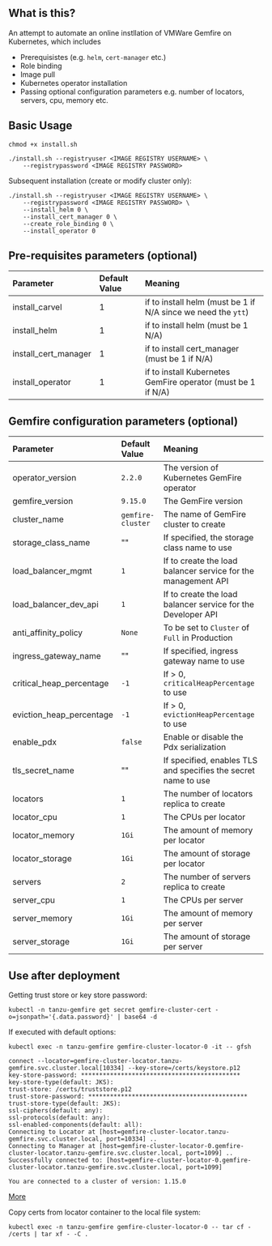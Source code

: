 ## What is this?
An attempt to automate an online instllation of VMWare Gemfire on Kubernetes, which includes
* Prerequisistes (e.g. `helm`, `cert-manager` etc.)
* Role binding
* Image pull
* Kubernetes operator installation
* Passing optional configuration parameters e.g. number of locators, servers, cpu, memory etc.

## Basic Usage
```
chmod +x install.sh

./install.sh --registryuser <IMAGE REGISTRY USERNAME> \
    --registrypassword <IMAGE REGISTRY PASSWORD>

```

Subsequent installation (create or modify cluster only):
```
./install.sh --registryuser <IMAGE REGISTRY USERNAME> \ 
    --registrypassword <IMAGE REGISTRY PASSWORD> \
    --install_helm 0 \
    --install_cert_manager 0 \
    --create_role_binding 0 \
    --install_operator 0
```

## Pre-requisites parameters (optional)

| Parameter           | Default Value | Meaning |
|:------------------  |:--------------|:--------|
| install_carvel      | 1             | if to install helm (must be 1 if N/A since we need the `ytt`) |
| install_helm        | 1             | if to install helm (must be 1 N/A) |
| install_cert_manager| 1             | if to install cert_manager (must be 1 if N/A) |
| install_operator    | 1             | if to install Kubernetes GemFire operator (must be 1 if N/A) |

## Gemfire configuration parameters (optional)
| Parameter                | Default Value   | Meaning |
|:------------------       |:--------------   |:--------|
| operator_version         | `2.2.0`          | The version of Kubernetes GemFire operator |
| gemfire_version          | `9.15.0`         | The GemFire version |
| cluster_name             | `gemfire-cluster`| The name of GemFire cluster to create |
| storage_class_name       | ""               | If specified, the storage class name to use |
| load_balancer_mgmt       | `1`              | If to create the load balancer service for the management API |
| load_balancer_dev_api    | `1`              | If to create the load balancer service for the Developer API |
| anti_affinity_policy     | `None`           | To be set to `Cluster` of `Full` in Production |
| ingress_gateway_name     | ""               | If specified, ingress gateway name to use |
| critical_heap_percentage | `-1`             | If > 0, `criticalHeapPercentage` to use |
| eviction_heap_percentage | `-1`             | If > 0, `evictionHeapPercentage` to use |
| enable_pdx               | `false`          | Enable or disable the Pdx serialization |
| tls_secret_name          | ""               | If specified, enables TLS and specifies the secret name to use |
| locators                 | `1`              | The number of locators replica to create |
| locator_cpu              | `1`              | The CPUs per locator |
| locator_memory           | `1Gi`            | The amount of memory per locator |
| locator_storage          | `1Gi`            | The amount of storage per locator |
| servers                  | `2`              | The number of servers replica to create |
| server_cpu               | `1`              | The CPUs per server |
| server_memory            | `1Gi`            | The amount of memory per server |
| server_storage           | `1Gi`            | The amount of storage per server |

## Use after deployment

Getting trust store or key store password:
```
kubectl -n tanzu-gemfire get secret gemfire-cluster-cert -o=jsonpath='{.data.password}' | base64 -d
```

If executed with default options:
```
kubectl exec -n tanzu-gemfire gemfire-cluster-locator-0 -it -- gfsh

connect --locator=gemfire-cluster-locator.tanzu-gemfire.svc.cluster.local[10334] --key-store=/certs/keystore.p12
key-store-password: ********************************************
key-store-type(default: JKS): 
trust-store: /certs/truststore.p12
trust-store-password: ********************************************
trust-store-type(default: JKS): 
ssl-ciphers(default: any): 
ssl-protocols(default: any): 
ssl-enabled-components(default: all): 
Connecting to Locator at [host=gemfire-cluster-locator.tanzu-gemfire.svc.cluster.local, port=10334] ..
Connecting to Manager at [host=gemfire-cluster-locator-0.gemfire-cluster-locator.tanzu-gemfire.svc.cluster.local, port=1099] ..
Successfully connected to: [host=gemfire-cluster-locator-0.gemfire-cluster-locator.tanzu-gemfire.svc.cluster.local, port=1099]

You are connected to a cluster of version: 1.15.0

```
[More](https://docs.vmware.com/en/VMware-Tanzu-GemFire-for-Kubernetes/2.1/gf-k8s/GUID-work-with-cluster.html)

Copy certs from locator container to the local file system:
```
kubectl exec -n tanzu-gemfire gemfire-cluster-locator-0 -- tar cf - /certs | tar xf - -C .

```
